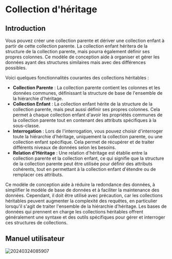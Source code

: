 # Collection d'héritage

<PluginInfo name="data-source-main"></PluginInfo>

## Introduction

Vous pouvez créer une collection parente et dériver une collection enfant à partir de cette collection parente. La collection enfant héritera de la structure de la collection parente, mais pourra également définir ses propres colonnes. Ce modèle de conception aide à organiser et gérer les données ayant des structures similaires mais avec des différences possibles.

Voici quelques fonctionnalités courantes des collections héritables :

- **Collection Parente** : La collection parente contient les colonnes et les données communes, définissant la structure de base de l'ensemble de la hiérarchie d'héritage.
- **Collection Enfant** : La collection enfant hérite de la structure de la collection parente, mais peut aussi définir ses propres colonnes. Cela permet à chaque collection enfant d'avoir les propriétés communes de la collection parente tout en contenant des attributs spécifiques à la sous-classe.
- **Interrogation** : Lors de l'interrogation, vous pouvez choisir d'interroger toute la hiérarchie d'héritage, uniquement la collection parente, ou une collection enfant spécifique. Cela permet de récupérer et de traiter différents niveaux de données selon les besoins.
- **Relation d'Héritage** : Une relation d'héritage est établie entre la collection parente et la collection enfant, ce qui signifie que la structure de la collection parente peut être utilisée pour définir des attributs cohérents, tout en permettant à la collection enfant d'étendre ou de remplacer ces attributs.

Ce modèle de conception aide à réduire la redondance des données, à simplifier le modèle de base de données et à faciliter la maintenance des données. Cependant, il doit être utilisé avec précaution, car les collections héritables peuvent augmenter la complexité des requêtes, en particulier lorsqu'il s'agit de traiter l'ensemble de la hiérarchie d'héritage. Les bases de données qui prennent en charge les collections héritables offrent généralement une syntaxe et des outils spécifiques pour gérer et interroger ces structures de collections.

## Manuel utilisateur

![20240324085907](https://static-docs.nocobase.com/20240324085907.png)
